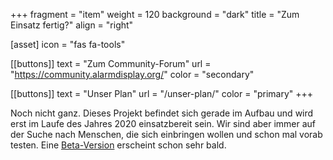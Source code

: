 +++
fragment = "item"
weight = 120
background = "dark"
title = "Zum Einsatz fertig?"
align = "right"

[asset]
  icon = "fas fa-tools"

[[buttons]]
  text = "Zum Community-Forum"
  url = "https://community.alarmdisplay.org/"
  color = "secondary"

[[buttons]]
  text = "Unser Plan"
  url = "/unser-plan/"
  color = "primary"
+++

Noch nicht ganz. Dieses Projekt befindet sich gerade im Aufbau und wird erst im Laufe des Jahres 2020 einsatzbereit sein.
Wir sind aber immer auf der Suche nach Menschen, die sich einbringen wollen und schon mal vorab testen.
Eine [Beta-Version](/beta) erscheint schon sehr bald.

